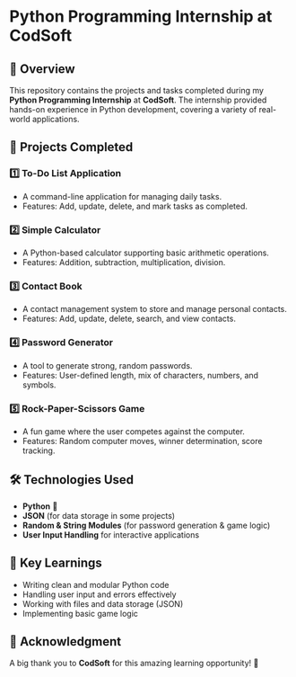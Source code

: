 # Python Programming Internship at CodSoft

## 🌟 Overview
This repository contains the projects and tasks completed during my **Python Programming Internship** at **CodSoft**. The internship provided hands-on experience in Python development, covering a variety of real-world applications.

## 📌 Projects Completed

### 1️⃣ To-Do List Application
- A command-line application for managing daily tasks.
- Features: Add, update, delete, and mark tasks as completed.

### 2️⃣ Simple Calculator
- A Python-based calculator supporting basic arithmetic operations.
- Features: Addition, subtraction, multiplication, division.

### 3️⃣ Contact Book
- A contact management system to store and manage personal contacts.
- Features: Add, update, delete, search, and view contacts.

### 4️⃣ Password Generator
- A tool to generate strong, random passwords.
- Features: User-defined length, mix of characters, numbers, and symbols.

### 5️⃣ Rock-Paper-Scissors Game
- A fun game where the user competes against the computer.
- Features: Random computer moves, winner determination, score tracking.

## 🛠️ Technologies Used
- **Python** 🐍
- **JSON** (for data storage in some projects)
- **Random & String Modules** (for password generation & game logic)
- **User Input Handling** for interactive applications

## 🎯 Key Learnings
- Writing clean and modular Python code
- Handling user input and errors effectively
- Working with files and data storage (JSON)
- Implementing basic game logic

## 📢 Acknowledgment
A big thank you to **CodSoft** for this amazing learning opportunity! 🎉
